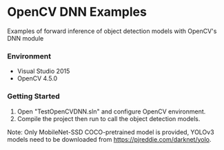 # OpenCV DNN Examples
Examples of forward inference of object detection models with OpenCV's DNN module
### Environment

- Visual Studio 2015
- OpenCV 4.5.0


### Getting Started

1. Open "TestOpenCVDNN.sln" and configure OpenCV environment.
3. Compile the project then run to call the object detection models.

Note: Only MobileNet-SSD COCO-pretrained model is provided, YOLOv3 models need to be downloaded from  https://pjreddie.com/darknet/yolo.
